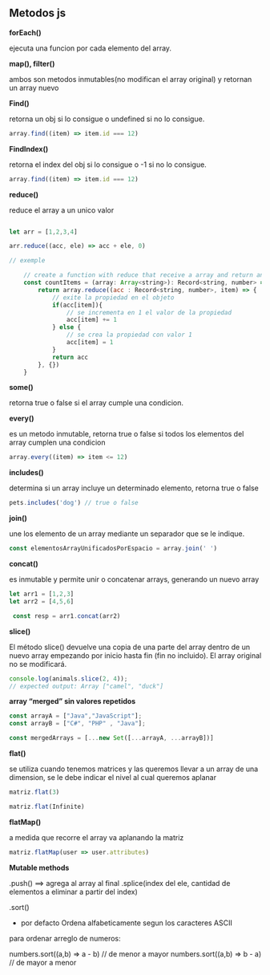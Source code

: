## Metodos js

**forEach()**

ejecuta una funcion por cada elemento del array.

**map(), filter()**

ambos son metodos inmutables(no modifican el array original) y retornan un array nuevo

**Find()**

retorna un obj si lo consigue o undefined si no lo consigue.

```js
array.find((item) => item.id === 12)
```

**FindIndex()**

retorna el index del obj si lo consigue o -1 si no lo consigue.

```js
array.find((item) => item.id === 12)
```

**reduce()**

reduce el array a un unico valor

```js

let arr = [1,2,3,4]

arr.reduce((acc, ele) => acc + ele, 0)

// exemple

    // create a function with reduce that receive a array and return an object where the key is the value of the array and the value is how many times the value is repeated in the array, please use typescript
    const countItems = (array: Array<string>): Record<string, number> => {
        return array.reduce((acc : Record<string, number>, item) => {
            // exite la propiedad en el objeto
            if(acc[item]){
                // se incrementa en 1 el valor de la propiedad
                acc[item] += 1
            } else {
                // se crea la propiedad con valor 1
                acc[item] = 1
            }
            return acc
        }, {})
    } 
```

**some()**

retorna true o false si el array cumple una condicion.

**every()**

es un metodo inmutable, retorna true o false si todos los elementos del array cumplen una condicion

```js
array.every((item) => item <= 12)
```

**includes()**

determina si un array incluye un determinado elemento, retorna true o false

```js
pets.includes('dog') // true o false
```

**join()**

une los elemento de un array mediante un separador que se le indique.

```js
const elementosArrayUnificadosPorEspacio = array.join(' ')
```

**concat()**

es inmutable y permite unir o concatenar arrays, generando un nuevo array

```js
let arr1 = [1,2,3]
let arr2 = [4,5,6]

 const resp = arr1.concat(arr2)
```

**slice()**

El método slice() devuelve una copia de una parte del array dentro de un nuevo array empezando por inicio hasta fin (fin no incluido). El array original no se modificará.


```js
console.log(animals.slice(2, 4));
// expected output: Array ["camel", "duck"]
```

**array “merged” sin valores repetidos**

```js
const arrayA = ["Java","JavaScript"];
const arrayB = ["C#", "PHP" , "Java"];

const mergedArrays = [...new Set([...arrayA, ...arrayB])]
```

**flat()**

se utiliza cuando tenemos matrices y las queremos llevar a un array de una dimension, se le debe indicar el nivel al cual queremos aplanar

```js
matriz.flat(3)

matriz.flat(Infinite)
```

**flatMap()**

a medida que recorre el array va aplanando la matriz

```js
matriz.flatMap(user => user.attributes)
```

**Mutable methods**

.push() ==> agrega al array al final
.splice(index del ele, cantidad de elementos a eliminar a partir del index)

.sort()
 - por defacto Ordena alfabeticamente segun los caracteres ASCII

para ordenar arreglo de numeros:

numbers.sort((a,b) => a - b) // de menor a mayor
numbers.sort((a,b) => b - a) // de mayor a menor